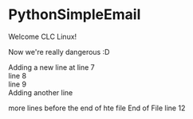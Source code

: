# PythonSimpleEmail

Welcome CLC Linux!  

Now we're really dangerous :D  

Adding a new line at line 7  
line 8  
line 9  
Adding another line  


more lines before the end of hte file
End of File line 12
